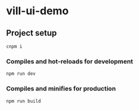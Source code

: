 # vill-ui-demo

## Project setup
```
cnpm i
```

### Compiles and hot-reloads for development
```
npm run dev
```

### Compiles and minifies for production
```
npm run build
```

